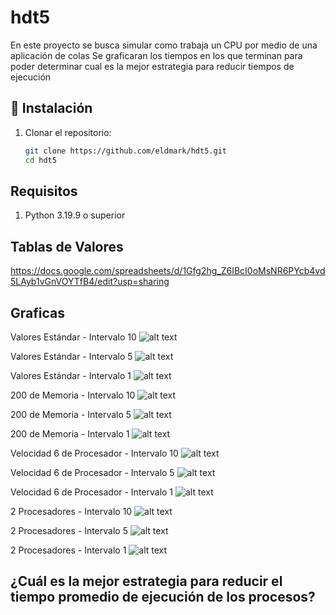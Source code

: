 # hdt5
En este proyecto se busca simular como trabaja un CPU por medio de una aplicación de colas
Se graficaran los tiempos en los que terminan para poder determinar cual es la mejor estrategia para reducir tiempos de ejecución
## 🚀 Instalación
1. Clonar el repositorio:
   ```bash
   git clone https://github.com/eldmark/hdt5.git
   cd hdt5

## Requisitos
 1. Python 3.19.9 o superior

## Tablas de Valores
https://docs.google.com/spreadsheets/d/1Gfg2hg_Z6IBcI0oMsNR6PYcb4vd5LAyb1vGnVOYTfB4/edit?usp=sharing

## Graficas
Valores Estándar - Intervalo 10
![alt text](N_I10.png)

Valores Estándar - Intervalo 5
![alt text](N_I5.png)

Valores Estándar - Intervalo 1
![alt text](N_I1.png)


200 de Memoria - Intervalo 10
![alt text](M200_I10.png)

200 de Memoria - Intervalo 5
![alt text](M200_I5.png)

200 de Memoria - Intervalo 1
![alt text](M200_I1.png)


Velocidad 6 de Procesador - Intervalo 10
![alt text](P6_I10.png)

Velocidad 6 de Procesador - Intervalo 5
![alt text](P6_I5.png)

Velocidad 6 de Procesador - Intervalo 1
![alt text](P6_I1.png)


2 Procesadores - Intervalo 10
![alt text](PvsPI1.png)

2 Procesadores - Intervalo 5
![alt text](PvsPI5.png)


2 Procesadores - Intervalo 1
![alt text](PvsPI10.png)



## ¿Cuál es la mejor estrategia para reducir el tiempo promedio de ejecución de los procesos?
